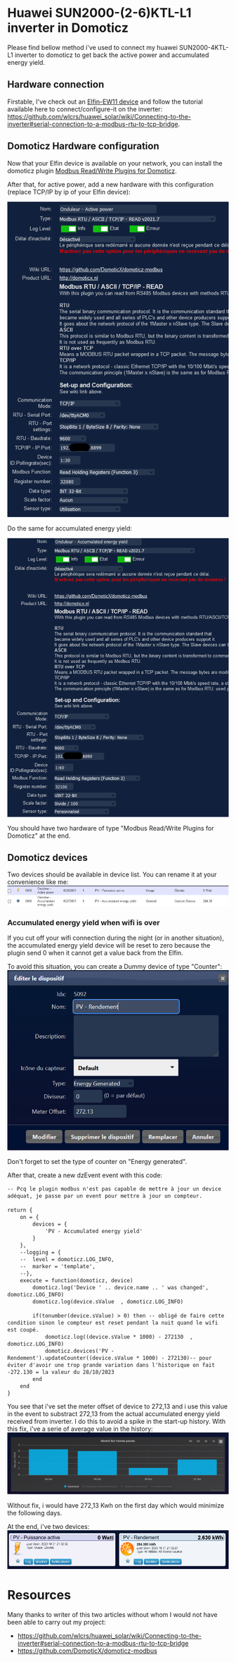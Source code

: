# Huawei SUN2000-(2-6)KTL-L1 inverter in Domoticz
Please find bellow method i've used to connect my huawei SUN2000-4KTL-L1 inverter to domoticz to get back the active power and accumulated energy yield.

## Hardware connection
Firstable, I've check out an [Elfin-EW11 device](https://www.amazon.com.be/s?k=Elfin-EW11&ref=nb_sb_noss) and follow the tutorial available here to connect/configure-it on the inverter: https://github.com/wlcrs/huawei_solar/wiki/Connecting-to-the-inverter#serial-connection-to-a-modbus-rtu-to-tcp-bridge. 


## Domoticz Hardware configuration
Now that your Elfin device is available on your network, you can install the domoticz plugin [Modbus Read/Write Plugins for Domoticz](https://github.com/DomoticX/domoticz-modbus).

After that, for active power, add a new hardware with this configuration (replace TCP/IP by ip of your Elfin device):

![Alt text](active_power_hardware.png)

Do the same for accumulated energy yield:

![Alt text](accumulated_power_hardware.png)

You should have two hardware of type "Modbus Read/Write Plugins for Domoticz" at the end.

## Domoticz devices
Two devices should be available in device list. You can rename it at your convenience like me:
![Alt text](device_list.png)

### Accumulated energy yield when wifi is over
If you cut off your wifi connection during the night (or in another situation), the accumulated energy yield device will be reset to zero because the plugin send 0 when it cannot get a value back from the Elfin.

To avoid this situation, you can create a Dummy device of type "Counter":
![Alt text](counter_device.png)

Don't forget to set the type of counter on "Energy generated".

After that, create a new dzEvent event with this code:
```
-- Pcq le plugin modbus n'est pas capable de mettre à jour un device adéquat, je passe par un event pour mettre à jour un compteur.

return {
	on = {
		devices = {
			'PV - Accumulated energy yield'
		}
	},
	--logging = {
	--	level = domoticz.LOG_INFO,
	--	marker = 'template',
	--},
	execute = function(domoticz, device)
		domoticz.log('Device ' .. device.name .. ' was changed', domoticz.LOG_INFO)
		domoticz.log(device.sValue  , domoticz.LOG_INFO)
		
		if(tonumber(device.sValue) > 0) then -- obligé de faire cette condition sinon le compteur est reset pendant la nuit quand le wifi est coupé.
		    domoticz.log((device.sValue * 1000) - 272130  , domoticz.LOG_INFO)
		    domoticz.devices('PV - Rendement').updateCounter((device.sValue * 1000) - 272130)-- pour éviter d'avoir une trop grande variation dans l'historique on fait -272.130 = la valeur du 28/10/2023
		end
	end
}
```

You see that i've set the meter offset of device to 272,13 and i use this value in the event to substract 272,13 from the actual accumulated energy yield received from inverter.
I do this to avoid a spike in the start-up history.
With this fix, i've a serie of average value in the history:
![Alt text](history_with_fix.png)

Without fix, i would have 272,13 Kwh on the first day which would minimize the following days.

At the end, i've two devices:
![Alt text](devices.png)

# Resources
Many thanks to writer of this two articles without whom I would not have been able to carry out my project:
- https://github.com/wlcrs/huawei_solar/wiki/Connecting-to-the-inverter#serial-connection-to-a-modbus-rtu-to-tcp-bridge
- https://github.com/DomoticX/domoticz-modbus
